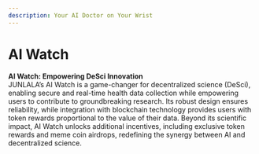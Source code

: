 ```yaml
---
description: Your AI Doctor on Your Wrist
---
```


# AI Watch

**AI Watch: Empowering DeSci Innovation**\
JUNLALA’s AI Watch is a game-changer for decentralized science (DeSci), enabling secure and real-time health data collection while empowering users to contribute to groundbreaking research. Its robust design ensures reliability, while integration with blockchain technology provides users with token rewards proportional to the value of their data. Beyond its scientific impact, AI Watch unlocks additional incentives, including exclusive token rewards and meme coin airdrops, redefining the synergy between AI and decentralized science.
